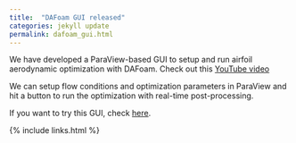 ```yaml
---
title:  "DAFoam GUI released"
categories: jekyll update
permalink: dafoam_gui.html
---
```


We have developed a ParaView-based GUI to setup and run airfoil aerodynamic optimization with DAFoam. Check out this [YouTube video](https://www.youtube.com/watch?v=mULPOYU7tuk)

We can setup flow conditions and optimization parameters in ParaView and hit a button to run the optimization with real-time post-processing. 

If you want to try this GUI, check [here](https://dafoam.github.io/mydoc_gui_overview.html).

{% include links.html %}
